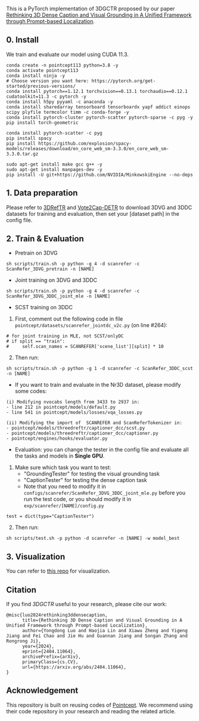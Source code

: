 
This is a PyTorch implementation of 3DGCTR proposed by our paper [Rethinking 3D Dense Caption and Visual Grounding in A Unified Framework through Prompt-based Localization](https://arxiv.org/abs/2404.11064).

## 0. Install

We train and evaluate our model using CUDA 11.3.
```
conda create -n pointcept113 python=3.8 -y
conda activate pointcept113
conda install ninja -y
# Choose version you want here: https://pytorch.org/get-started/previous-versions/
conda install pytorch==1.12.1 torchvision==0.13.1 torchaudio==0.12.1 cudatoolkit=11.3 -c pytorch -y
conda install h5py pyyaml -c anaconda -y
conda install sharedarray tensorboard tensorboardx yapf addict einops scipy plyfile termcolor timm -c conda-forge -y
conda install pytorch-cluster pytorch-scatter pytorch-sparse -c pyg -y
pip install torch-geometric

conda install pytorch-scatter -c pyg
pip install spacy
pip install https://github.com/explosion/spacy-models/releases/download/en_core_web_sm-3.3.0/en_core_web_sm-3.3.0.tar.gz

sudo apt-get install make gcc g++ -y
sudo apt-get install manpages-dev -y
pip install -U git+https://github.com/NVIDIA/MinkowskiEngine --no-deps
```

## 1. Data preparation

Please refer to [3DRefTR](https://github.com/Leon1207/3DRefTR) and [Vote2Cap-DETR](https://github.com/ch3cook-fdu/Vote2Cap-DETR) to download 3DVG and 3DDC datasets for training and evaluation, then set your [dataset path] in the config file.

## 2. Train & Evaluation

- Pretrain on 3DVG
```
sh scripts/train.sh -p python -g 4 -d scanrefer -c ScanRefer_3DVG_pretrain -n [NAME]
```
- Joint training on 3DVG and 3DDC
```
sh scripts/train.sh -p python -g 4 -d scanrefer -c ScanRefer_3DVG_3DDC_joint_mle -n [NAME]
```
- SCST training on 3DDC
1. First, comment out the following code in file `pointcept/datasets/scanrefer_jointdc_v2c.py` (on line #264):
```
# for joint training in MLE, not SCST/onlyDC
# if split == "train":
#     self.scan_names = SCANREFER['scene_list'][split] * 10
```
2. Then run:
```
sh scripts/train.sh -p python -g 1 -d scanrefer -c ScanRefer_3DDC_scst -n [NAME]
```

- If you want to train and evaluate in the Nr3D dataset, please modify some codes:

```
(i) Modifying nvocabs length from 3433 to 2937 in:
- line 212 in pointcept/models/default.py
- line 541 in pointcept/models/losses/vqa_losses.py

(ii) Modifying the import of  SCANREFER and ScanReferTokenizer in:
- pointcept/models/threedreftr/captioner_dcc/scst.py
- pointcept/models/threedreftr/captioner_dcc/captioner.py
- pointcept/engines/hooks/evaluator.py
```

- Evaluation: you can change the tester in the config file and evaluate all the tasks and models in **Single GPU**.
1. Make sure which task you want to test:
   - "GroundingTester" for testing the visual grounding task
   - "CaptionTester" for testing the dense caption task
   - Note that you need to modify it in `configs/scanrefer/ScanRefer_3DVG_3DDC_joint_mle.py` before you run the test code, or you should modify it in `exp/scanrefer/[NAME]/config.py`
```
test = dict(type="CaptionTester") 
```
2. Then run:
```
sh scripts/test.sh -p python -d scanrefer -n [NAME] -w model_best
```

## 3. Visualization

You can refer to [this repo](https://github.com/yigengjiang/3DGCTR-Visualization) for visualization.


## Citation
If you find _3DGCTR_ useful to your research, please cite our work:
```
@misc{luo2024rethinking3ddensecaption,
      title={Rethinking 3D Dense Caption and Visual Grounding in A Unified Framework through Prompt-based Localization}, 
      author={Yongdong Luo and Haojia Lin and Xiawu Zheng and Yigeng Jiang and Fei Chao and Jie Hu and Guannan Jiang and Songan Zhang and Rongrong Ji},
      year={2024},
      eprint={2404.11064},
      archivePrefix={arXiv},
      primaryClass={cs.CV},
      url={https://arxiv.org/abs/2404.11064}, 
}
```

## Acknowledgement

This repository is built on reusing codes of [Pointcept](https://github.com/Pointcept/Pointcept). We recommend using their code repository in your research and reading the related article.
